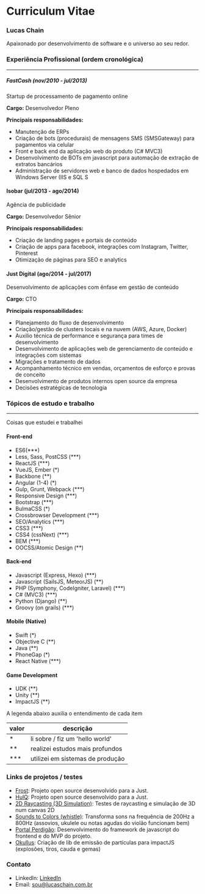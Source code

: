 # Curriculum Vitae
### Lucas Chain

Apaixonado por desenvolvimento de software e o universo ao seu redor.
### Experiência Profissional (ordem cronológica)
---
##### FastCash (nov/2010 - jul/2013)
Startup de processamento de pagamento online

**Cargo:** Desenvolvedor Pleno

**Principais responsabilidades:**
  - Manutenção de ERPs
  - Criação de bots (procedurais) de mensagens SMS (SMSGateway) para pagamentos via celular
  - Front e back end da aplicação web do produto (C# MVC3)
  - Desenvolvimento de BOTs em javascript para automação de extração de extratos bancários
  - Administração de servidores web e banco de dados hospedados em Windows Server (IIS e SQL S

#### Isobar (jul/2013 - ago/2014)
Agência de publicidade

**Cargo:** Desenvolvedor Sênior

**Principais responsabilidades:**
  - Criação de landing pages e portais de conteúdo 
  - Criação de apps para facebook, integrações com Instagram, Twitter, Pinterest
  - Otimização de páginas para SEO e analytics
 
#### Just Digital (ago/2014 - jul/2017)
Desenvolvimento de aplicações com ênfase em gestão de conteúdo

**Cargo:** CTO

**Principais responsabilidades:**
  - Planejamento do fluxo de desenvolvimento
  - Criação/gestão de clusters locais e na nuvem (AWS, Azure, Docker)
  - Auxilio técnica de performance e segurança para times de desenvolvimento
  - Desenvolvimento de aplicações web de gerenciamento de conteúdo e integrações com sistemas 
  - Migrações e tratamento de dados
  - Acompanhamento técnico em vendas, orçamentos de esforço e provas de conceito
  - Desenvolvimento de produtos internos open source da empresa
  - Decisões estratégicas de tecnologia

### Tópicos de estudo e trabalho
---

Coisas que estudei e trabalhei

#### Front-end

  - ES6(***)
  - Less, Sass, PostCSS (***)
  - ReactJS (***)
  - VueJS, Ember (*)
  - Backbone (**)
  - Angular (1-4) (*)
  - Gulp, Grunt, Webpack (***)
  - Responsive Design (***)
  - Bootstrap (***)
  - BulmaCSS (*)
  - Crossbrowser Development (***)
  - SEO/Analytics (***)
  - CSS3 (***)
  - CSS4 (cssNext) (***)
  - BEM (***)
  - OOCSS/Atomic Design (**)

#### Back-end
  - Javascript (Express, Hexo) (***)
  - Javascript (SailsJS, MeteorJS) (**)
  - PHP (Symphony, CodeIgniter, Laravel) (***)
  - C# (MVC3) (***)
  - Python (Django) (**)
  - Groovy (on grails) (***)
  
#### Mobile (Native)
  - Swift (*)
  - Objective C (**)
  - Java (**)
  - PhoneGap (*)
  - React Native (***)

#### Game Development
  - UDK (**)
  - Unity (**)
  - ImpactJS (**)

A legenda abaixo auxilia o entendimento de cada item

|valor|descrição|
|---|---|
|*|li sobre / fiz um 'hello world'|
|**|realizei estudos mais profundos|
|***|utilizei em sistemas de produção|

### Links de projetos / testes

  - [Frost](http://justdigital.github.io/frost/): Projeto open source desenvolvido para a Just.
  - [HulQ](http://justdigital.github.io/hulq/): Projeto open source desenvolvido para a Just.
  - [2D Raycasting (3D Simulation)](http://lab.lucaschain.com.br/raycasting/): Testes de raycasting e simulação de 3D num canvas 2D
  - [Sounds to Colors (whistle)](http://lab.lucaschain.com.br/webapi/): Transforma sons na frequência de 200Hz a 800Hz (assovios, ukulele ou notas agudas do violão funcionam bem)
  - [Portal Perdigão](http://www.perdigao.com.br): Desenvolvimento do framework de javascript do frontend e do MVP do projeto.
  - [Okullus](http://lab.lucaschain.com.br/okullus/): Criação de lib de emissão de partículas para impactJS (explosões, tiros, cauda e gemas)

### Contato

  - LinkedIn: [LinkedIn](https://www.linkedin.com/in/lucaschain/)
  - Email: sou@lucaschain.com.br

